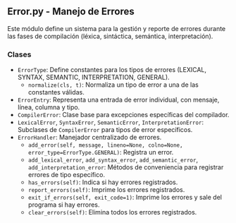 ## Error.py - Manejo de Errores

Este módulo define un sistema para la gestión y reporte de errores durante las fases de compilación (léxica, sintáctica, semántica, interpretación).

### Clases

*   `ErrorType`: Define constantes para los tipos de errores (LEXICAL, SYNTAX, SEMANTIC, INTERPRETATION, GENERAL).
    *   `normalize(cls, t)`: Normaliza un tipo de error a una de las constantes válidas.
*   `ErrorEntry`: Representa una entrada de error individual, con mensaje, línea, columna y tipo.
*   `CompilerError`: Clase base para excepciones específicas del compilador.
*   `LexicalError`, `SyntaxError`, `SemanticError`, `InterpretationError`: Subclases de `CompilerError` para tipos de error específicos.
*   `ErrorHandler`:  Manejador centralizado de errores.
    *   `add_error(self, message, lineno=None, colno=None, error_type=ErrorType.GENERAL)`: Registra un error.
    *   `add_lexical_error`, `add_syntax_error`, `add_semantic_error`, `add_interpretation_error`: Métodos de conveniencia para registrar errores de tipo específico.
    *   `has_errors(self)`:  Indica si hay errores registrados.
    *   `report_errors(self)`: Imprime los errores registrados.
    *   `exit_if_errors(self, exit_code=1)`: Imprime los errores y sale del programa si hay errores.
    *   `clear_errors(self)`: Elimina todos los errores registrados.